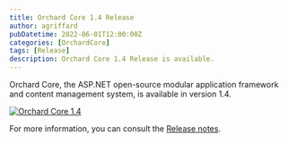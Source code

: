 ```yaml
---
title: Orchard Core 1.4 Release
author: agriffard
pubDatetime: 2022-06-01T12:00:00Z
categories: [OrchardCore]
tags: [Release]
description: Orchard Core 1.4 Release is available.
---
```


Orchard Core, the ASP.NET open-source modular application framework and content management system, is available in version 1.4.

[![Orchard Core 1.4](https://opengraph.githubassets.com/197e81fb76b9eb78bf54c57dee51e12224eed79697f0f8853ef6167c0acb944e/OrchardCMS/OrchardCore/releases/tag/v1.4.0)](https://github.com/OrchardCMS/OrchardCore/releases/tag/v1.4.0)

For more information, you can consult the [Release notes](https://docs.orchardcore.net/en/latest/docs/releases/1.4.0/).
